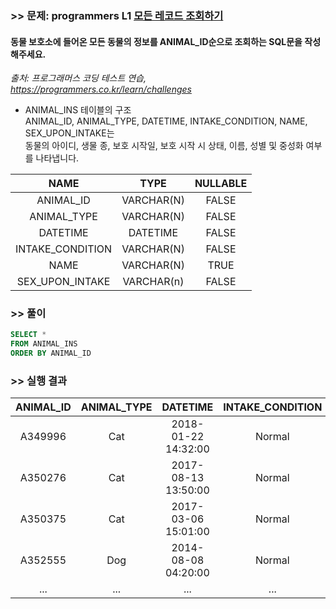 ### >> 문제: programmers L1 [모든 레코드 조회하기](https://programmers.co.kr/learn/courses/30/lessons/59034)
#### 동물 보호소에 들어온 모든 동물의 정보를 ANIMAL_ID순으로 조회하는 SQL문을 작성해주세요.    
*출처: 프로그래머스 코딩 테스트 연습, https://programmers.co.kr/learn/challenges*   
* ANIMAL_INS 테이블의 구조  
ANIMAL_ID, ANIMAL_TYPE, DATETIME, INTAKE_CONDITION, NAME, SEX_UPON_INTAKE는   
동물의 아이디, 생물 종, 보호 시작일, 보호 시작 시 상태, 이름, 성별 및 중성화 여부를 나타냅니다.  

|NAME|TYPE|NULLABLE|
|:---:|:---:|:---:|
|ANIMAL_ID|VARCHAR(N)|FALSE| 
|ANIMAL_TYPE|VARCHAR(N)|FALSE|
|DATETIME|DATETIME|FALSE|
|INTAKE_CONDITION|VARCHAR(N)|FALSE|
|NAME|VARCHAR(N)|TRUE|
|SEX_UPON_INTAKE|VARCHAR(n)|FALSE|

### >> 풀이
```sql
SELECT *
FROM ANIMAL_INS
ORDER BY ANIMAL_ID
```

### >> 실행 결과
|ANIMAL_ID|ANIMAL_TYPE|DATETIME|INTAKE_CONDITION|NAME|SEX_UPON_INTAKE|
|:---:|:---:|:---:|:---:|:---:|:---:|
|A349996|Cat|2018-01-22 14:32:00|Normal|Sugar|Neutered Male|
|A350276|Cat|2017-08-13 13:50:00|Normal|Jewel|Spayed Female|
|A350375|Cat|2017-03-06 15:01:00|Normal|Meo|Neutered Male|
|A352555|Dog|2014-08-08 04:20:00|Normal|Harley|Spayed Female|
|...|...|...|...|...|...|
